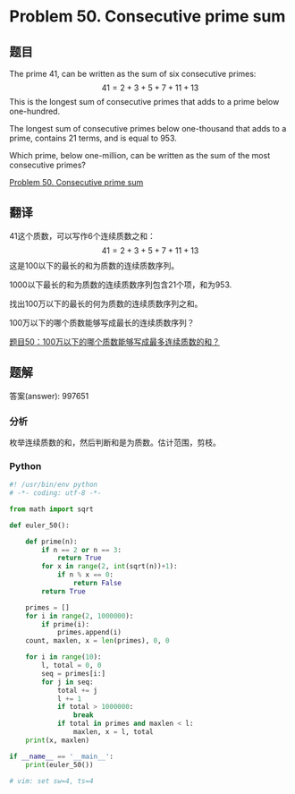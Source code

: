 Problem 50. Consecutive prime sum
==================================

## 题目

The prime 41, can be written as the sum of six consecutive primes:
$$41 = 2 + 3 + 5 + 7 + 11 + 13$$
This is the longest sum of consecutive primes that adds to a prime below one-hundred.

The longest sum of consecutive primes below one-thousand that adds to a prime, contains 21 terms, and is equal to 953.


Which prime, below one-million, can be written as the sum of the most consecutive primes?

[Problem 50. Consecutive prime sum](https://projecteuler.net/problem=50 "Problem 50")

## 翻译

41这个质数，可以写作6个连续质数之和：
$$41 = 2 + 3 + 5 + 7 + 11 + 13$$
这是100以下的最长的和为质数的连续质数序列。

1000以下最长的和为质数的连续质数序列包含21个项，和为953.

找出100万以下的最长的何为质数的连续质数序列之和。

100万以下的哪个质数能够写成最长的连续质数序列？

[题目50：100万以下的哪个质数能够写成最多连续质数的和？](http://pe.spiritzhang.com/index.php/2011-05-11-09-44-54/51-50100 "题目50")

## 题解

答案(answer): 997651

### 分析

枚举连续质数的和，然后判断和是为质数。估计范围，剪枝。

### Python

~~~python
#! /usr/bin/env python
# -*- coding: utf-8 -*-

from math import sqrt

def euler_50():

    def prime(n):
        if n == 2 or n == 3:
            return True
        for x in range(2, int(sqrt(n))+1):
            if n % x == 0:
                return False
        return True

    primes = []
    for i in range(2, 1000000):
        if prime(i):
            primes.append(i)
    count, maxlen, x = len(primes), 0, 0

    for i in range(10):
        l, total = 0, 0
        seq = primes[i:]
        for j in seq:
            total += j
            l += 1
            if total > 1000000:
                break
            if total in primes and maxlen < l:
                maxlen, x = l, total
    print(x, maxlen)

if __name__ == '__main__':
    print(euler_50())

# vim: set sw=4, ts=4
~~~
